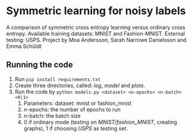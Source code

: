 # Symmetric learning for noisy labels
A comparison of symmetric cross entropy learning versus ordinary cross entropy. Available training datasets: MNIST and Fashion-MNIST. External testing: USPS.
Project by Moa Andersson, Sarah Narrowe Danielsson and Emma Schüldt

## Running the code

1. Run ```pip install requirements.txt```
2. Create three directories, called: *log*, *model* and *plots*.
3. Run the code by ```python models.py <dataset> <n-epochs> <n-batch> <0|1>```
   1. Parameters: dataset: mnist or fashion_mnist
   2. n-epochs: the number of epochs to run
   3. n-batch: the batch size
   4. 0 if ordinary mode (testing on *MNIST/fashion_MNIST*, creating graphs), 1 if choosing *USPS* as testing set. 
